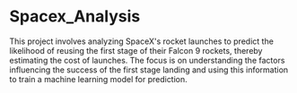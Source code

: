 # Spacex_Analysis
This project involves analyzing SpaceX's rocket launches to predict the likelihood of reusing the first stage of their Falcon 9 rockets, thereby estimating the cost of launches. The focus is on understanding the factors influencing the success of the first stage landing and using this information to train a machine learning model for prediction.
